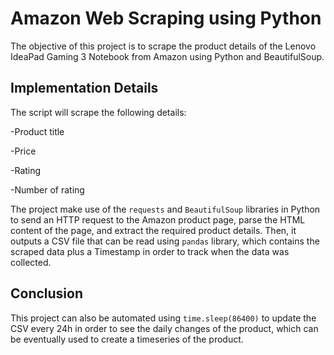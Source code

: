 # Amazon Web Scraping using Python

The objective of this project is to scrape the product details of the Lenovo IdeaPad Gaming 3 Notebook from Amazon using Python and BeautifulSoup.

## Implementation Details

The script will scrape the following details:

-Product title

-Price

-Rating

-Number of rating

The project make use of the `requests`  and `BeautifulSoup` libraries in Python to send an HTTP request to the Amazon product page,
parse the HTML content of the page, and extract the required product details. Then, it outputs a CSV file that can be read using `pandas` library, which 
contains the scraped data plus a Timestamp in order to track when the data was collected.

## Conclusion

This project can also be automated using `time.sleep(86400)` to update the CSV every 24h in order to see the daily changes of the product, which can be 
eventually used to create a timeseries of the product.
